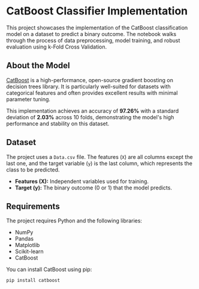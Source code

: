 # CatBoost Classifier Implementation

This project showcases the implementation of the CatBoost classification model on a dataset to predict a binary outcome. The notebook walks through the process of data preprocessing, model training, and robust evaluation using k-Fold Cross Validation.

## About the Model

[CatBoost](https://catboost.ai/) is a high-performance, open-source gradient boosting on decision trees library. It is particularly well-suited for datasets with categorical features and often provides excellent results with minimal parameter tuning.

This implementation achieves an accuracy of **97.26%** with a standard deviation of **2.03%** across 10 folds, demonstrating the model's high performance and stability on this dataset.

## Dataset

The project uses a `Data.csv` file. The features (`X`) are all columns except the last one, and the target variable (`y`) is the last column, which represents the class to be predicted.

* **Features (X):** Independent variables used for training.
* **Target (y):** The binary outcome (0 or 1) that the model predicts.

## Requirements

The project requires Python and the following libraries:
* NumPy
* Pandas
* Matplotlib
* Scikit-learn
* CatBoost

You can install CatBoost using pip:
```bash
pip install catboost

